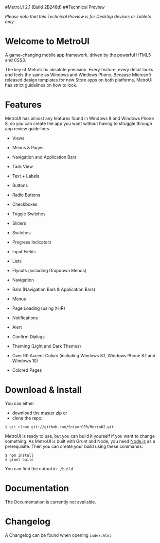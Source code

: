 #MetroUI 2.1 (Build 2B248d)
##Technical Preview

*Please note that this Technical Preview is for Desktop devices or Tablets only.*

Welcome to MetroUI
==================

A game-changing mobile app framework, driven by the powerful HTML5 and CSS3.

The key of MetroUI is absolute precision. Every feature, every detail looks and feels the same as Windows and Windows Phone.
Because Microsoft released design templates for new Store apps on both platforms, MetroUI has strict guidelines on how to look.

Features
========
MetroUI has almost any features found in Windows 8 and Windows Phone 8, so you can create the app you want without having to struggle through app review guidelines.

* Views
* Menus & Pages
* Navigation and Application Bars
* Task View

* Text + Labels
* Buttons
* Radio Buttons
* Checkboxes
* Toggle Switches
* Sliders
* Switches
* Progress Indicators
* Input Fields

* Lists
* Flyouts (including Dropdown Menus)

* Navigation
* Bars (Navigation Bars & Application Bars)
* Menus
* Page Loading (using XHR)

* Notifications
* Alert
* Confirm Dialogs

* Theming (Light and Dark Themes)
* Over 90 Accent Colors (including Windows 8.1, Windows Phone 8.1 and Windows 10)
* Colored Pages

Download & Install
==================

You can either

* download the [master zip](https://github.com/SniperGER/MetroUI/archive/master.zip) or
* clone the repo:

```shell
$ git clone git://github.com/SniperGER/MetroUI.git

```

MetroUI is ready to use, but you can build it yourself if you want to change something.
As MetroUI is built with Grunt and Node, you need [Node.js](http://nodejs.org) as a prerequisite. Then you can create your build using these commands:

```shell
$ npm install
$ grunt build
```

You can find the output in `./build`


Documentation
=============

The Documentation is currently not available.

Changelog
=========

A Changelog can be found when opening `index.html`